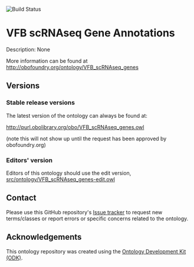 
![Build Status](https://github.com/VirtualFlyBrain/vfb-scRNAseq-gene-annotations/workflows/CI/badge.svg)
# VFB scRNAseq Gene Annotations

Description: None

More information can be found at http://obofoundry.org/ontology/VFB_scRNAseq_genes

## Versions

### Stable release versions

The latest version of the ontology can always be found at:

http://purl.obolibrary.org/obo/VFB_scRNAseq_genes.owl

(note this will not show up until the request has been approved by obofoundry.org)

### Editors' version

Editors of this ontology should use the edit version, [src/ontology/VFB_scRNAseq_genes-edit.owl](src/ontology/VFB_scRNAseq_genes-edit.owl)

## Contact

Please use this GitHub repository's [Issue tracker](https://github.com/VirtualFlyBrain/vfb-scRNAseq-gene-annotations/issues) to request new terms/classes or report errors or specific concerns related to the ontology.

## Acknowledgements

This ontology repository was created using the [Ontology Development Kit (ODK)](https://github.com/INCATools/ontology-development-kit).
